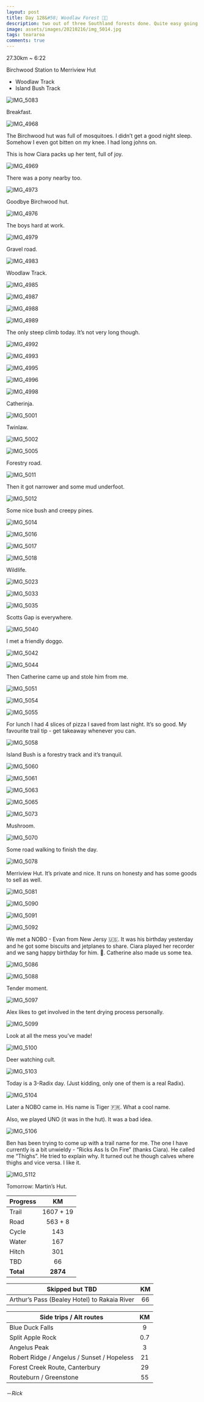 ```yaml
---
layout: post
title: Day 128&#58; Woodlaw Forest 🍄🌲
description: two out of three Southland forests done. Quite easy going and a nice day to hike in.
image: assets/images/20210216/img_5014.jpg
tags: teararoa
comments: true
---
```


27.30km ~ 6:22

Birchwood Station to Merriview Hut

- Woodlaw Track
- Island Bush Track

![IMG_5083](/assets/images/20210216/img_5083.jpg)

Breakfast. 

![IMG_4968](/assets/images/20210216/img_4968.jpg)

The Birchwood hut was full of mosquitoes. I didn’t get a good night sleep. Somehow I even got bitten on my knee. I had long johns on. 

This is how Ciara packs up her tent, full of joy. 

![IMG_4969](/assets/images/20210216/img_4969.jpg)

There was a pony nearby too. 

![IMG_4973](/assets/images/20210216/img_4973.jpg)

Goodbye Birchwood hut. 

![IMG_4976](/assets/images/20210216/img_4976.jpg)

The boys hard at work. 

![IMG_4979](/assets/images/20210216/img_4979.jpg)

Gravel road. 

![IMG_4983](/assets/images/20210216/img_4983.jpg)

Woodlaw Track.

![IMG_4985](/assets/images/20210216/img_4985.jpg)

![IMG_4987](/assets/images/20210216/img_4987.jpg)

![IMG_4988](/assets/images/20210216/img_4988.jpg)

![IMG_4989](/assets/images/20210216/img_4989.jpg)

The only steep climb today. It’s not very long though. 

![IMG_4992](/assets/images/20210216/img_4992.jpg)

![IMG_4993](/assets/images/20210216/img_4993.jpg)

![IMG_4995](/assets/images/20210216/img_4995.jpg)

![IMG_4996](/assets/images/20210216/img_4996.jpg)

![IMG_4998](/assets/images/20210216/img_4998.jpg)

Catherinja. 

![IMG_5001](/assets/images/20210216/img_5001.jpg)

Twinlaw. 

![IMG_5002](/assets/images/20210216/img_5002.jpg)

![IMG_5005](/assets/images/20210216/img_5005.jpg)

Forestry road. 

![IMG_5011](/assets/images/20210216/img_5011.jpg)

Then it got narrower and some mud underfoot. 

![IMG_5012](/assets/images/20210216/img_5012.jpg)

Some nice bush and creepy pines. 

![IMG_5014](/assets/images/20210216/img_5014.jpg)

![IMG_5016](/assets/images/20210216/img_5016.jpg)

![IMG_5017](/assets/images/20210216/img_5017.jpg)

![IMG_5018](/assets/images/20210216/img_5018.jpg)

Wildlife. 

![IMG_5023](/assets/images/20210216/img_5023.jpg)

![IMG_5033](/assets/images/20210216/img_5033.jpg)

![IMG_5035](/assets/images/20210216/img_5035.jpg)

Scotts Gap is everywhere. 

![IMG_5040](/assets/images/20210216/img_5040.jpg)

I met a friendly doggo. 

![IMG_5042](/assets/images/20210216/img_5042.jpg)

![IMG_5044](/assets/images/20210216/img_5044.jpg)

Then Catherine came up and stole him from me. 

![IMG_5051](/assets/images/20210216/img_5051.jpg)

![IMG_5054](/assets/images/20210216/img_5054.jpg)

![IMG_5055](/assets/images/20210216/img_5055.jpg)

For lunch I had 4 slices of pizza I saved from last night. It’s so good. My favourite trail tip - get takeaway whenever you can. 

![IMG_5058](/assets/images/20210216/img_5058.jpg)

Island Bush is a forestry track and it’s tranquil. 

![IMG_5060](/assets/images/20210216/img_5060.jpg)

![IMG_5061](/assets/images/20210216/img_5061.jpg)

![IMG_5063](/assets/images/20210216/img_5063.jpg)

![IMG_5065](/assets/images/20210216/img_5065.jpg)

![IMG_5073](/assets/images/20210216/img_5073.jpg)

Mushroom. 

![IMG_5070](/assets/images/20210216/img_5070.jpg)

Some road walking to finish the day. 

![IMG_5078](/assets/images/20210216/img_5078.jpg)

Merriview Hut. It’s private and nice. It runs on honesty and has some goods to sell as well. 

![IMG_5081](/assets/images/20210216/img_5081.jpg)

![IMG_5090](/assets/images/20210216/img_5090.jpg)

![IMG_5091](/assets/images/20210216/img_5091.jpg)

![IMG_5092](/assets/images/20210216/img_5092.jpg)

We met a NOBO - Evan from New Jersy 🇺🇸. It was his birthday yesterday and he got some biscuits and jetplanes to share. Ciara played her recorder and we sang happy birthday for him. 🥳. Catherine also made us some tea. 

![IMG_5086](/assets/images/20210216/img_5086.jpg)

![IMG_5088](/assets/images/20210216/img_5088.jpg)

Tender moment. 

![IMG_5097](/assets/images/20210216/img_5097.jpg)

Alex likes to get involved in the tent drying process personally. 

![IMG_5099](/assets/images/20210216/img_5099.jpg)

Look at all the mess you’ve made!

![IMG_5100](/assets/images/20210216/img_5100.jpg)

Deer watching cult. 

![IMG_5103](/assets/images/20210216/img_5103.jpg)

Today is a 3-Radix day. (Just kidding, only one of them is a real Radix). 

![IMG_5104](/assets/images/20210216/img_5104.jpg)

Later a NOBO came in. His name is Tiger 🇫🇷. What a cool name.

Also, we played UNO (it was in the hut). It was a bad idea. 

![IMG_5106](/assets/images/20210216/img_5106.jpg)

Ben has been trying to come up with a trail name for me. The one I have currently is a bit unwieldy - “Ricks Ass Is On Fire” (thanks Ciara). He called me “Thighs”. He tried to explain why. It turned out he though calves where thighs and vice versa. I like it. 

![IMG_5112](/assets/images/20210216/img_5112.jpg)

Tomorrow: Martin’s Hut. 


| Progress | KM |
| ---- |:----:|
| Trail | 1607 + 19 |
| Road | 563 + 8 |
| Cycle | 143 |
| Water | 167 |
| Hitch | 301 |
| TBD | 66 |
| **Total** | **2874** |

| Skipped but TBD | KM |
| ---- |:----:|
| Arthur’s Pass (Bealey Hotel) to Rakaia River | 66 |

| Side trips / Alt routes | KM |
| ---- |:----:|
| Blue Duck Falls | 9 |
| Split Apple Rock | 0.7 |
| Angelus Peak | 3 |
| Robert Ridge / Angelus / Sunset / Hopeless | 21 |
| Forest Creek Route, Canterbury | 29 |
| Routeburn / Greenstone | 55 |

－_Rick_